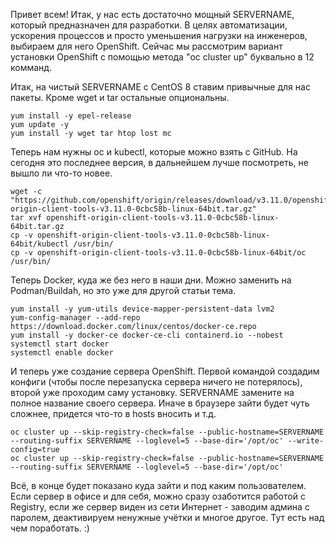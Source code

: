 Привет всем! Итак, у нас есть достаточно мощный SERVERNAME, который предназначен для разработки. В целях автоматизации, ускорения процессов и просто уменьшения нагрузки на инженеров, выбираем для него OpenShift. Сейчас мы рассмотрим вариант установки OpenShift с помощью метода "oc cluster up" буквально в 12 комманд.

Итак, на чистый SERVERNAME с CentOS 8 ставим привычные для нас пакеты. Кроме wget и tar остальные опциональны.
```
yum install -y epel-release
yum update -y
yum install -y wget tar htop lost mc
```
Теперь нам нужны oc и kubectl, которые можно взять с GitHub. На сегодня это последнее версия, в дальнейшем лучше посмотреть, не вышло ли что-то новее.
```
wget -c "https://github.com/openshift/origin/releases/download/v3.11.0/openshift-origin-client-tools-v3.11.0-0cbc58b-linux-64bit.tar.gz"
tar xvf openshift-origin-client-tools-v3.11.0-0cbc58b-linux-64bit.tar.gz
cp -v openshift-origin-client-tools-v3.11.0-0cbc58b-linux-64bit/kubectl /usr/bin/
cp -v openshift-origin-client-tools-v3.11.0-0cbc58b-linux-64bit/oc /usr/bin/
```

Теперь Docker, куда же без него в наши дни. Можно заменить на Podman/Buildah, но это уже для другой статьи тема.
```
yum install -y yum-utils device-mapper-persistent-data lvm2
yum-config-manager --add-repo https://download.docker.com/linux/centos/docker-ce.repo
yum install -y docker-ce docker-ce-cli containerd.io --nobest
systemctl start docker
systemctl enable docker
```

И теперь уже создание сервера OpenShift. Первой командой создадим конфиги (чтобы после перезапуска сервера ничего не потерялось), второй уже проходим саму установку. SERVERNAME замените на полное название своего сервера. Иначе в браузере зайти будет чуть сложнее, придется что-то в hosts вносить и т.д.
```
oc cluster up --skip-registry-check=false --public-hostname=SERVERNAME --routing-suffix SERVERNAME --loglevel=5 --base-dir='/opt/oc' --write-config=true
oc cluster up --skip-registry-check=false --public-hostname=SERVERNAME --routing-suffix SERVERNAME --loglevel=5 --base-dir='/opt/oc'
```

Всё, в конце будет показано куда зайти и под каким пользователем. Если сервер в офисе и для себя, можно сразу озаботится работой с Registry, если же сервер виден из сети Интернет - заводим админа с паролем, деактивируем ненужные учётки и многое другое. Тут есть над чем поработать. :)
